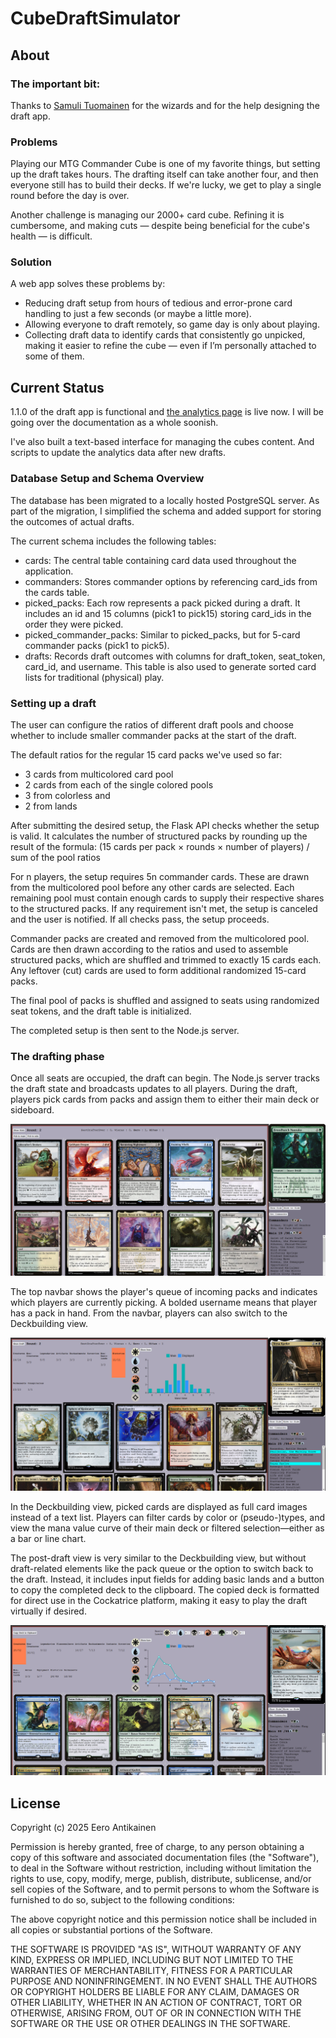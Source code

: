 # CubeDraftSimulator
<!-- ![DraftSimulator](https://github.com/EeroAnt/CubeDraftSimulator/actions/workflows/python-app.yml/badge.svg) -->
## About

### The important bit:
Thanks to [Samuli Tuomainen](https://samulituomainen.wixsite.com/portfolio) for the wizards and for the help designing the draft app. 

### Problems

Playing our MTG Commander Cube is one of my favorite things, but setting up the draft takes hours. The drafting itself can take another four, and then everyone still has to build their decks. If we're lucky, we get to play a single round before the day is over.

Another challenge is managing our 2000+ card cube. Refining it is cumbersome, and making cuts — despite being beneficial for the cube's health — is difficult.

### Solution

A web app solves these problems by:
 - Reducing draft setup from hours of tedious and error-prone card handling to just a few seconds (or maybe a little more).
 - Allowing everyone to draft remotely, so game day is only about playing.
 - Collecting draft data to identify cards that consistently go unpicked, making it easier to refine the cube — even if I’m personally attached to some of them.

## Current Status

1.1.0 of the draft app is functional and [the analytics page](https://cubestats-app.azurewebsites.net/) is live now. I will be going over the documentation as a whole soonish.  

I've also built a text-based interface for managing the cubes content. And scripts to update the analytics data after new drafts.

### Database Setup and Schema Overview

The database has been migrated to a locally hosted PostgreSQL server. As part of the migration, I simplified the schema and added support for storing the outcomes of actual drafts.

The current schema includes the following tables:
 - cards: The central table containing card data used throughout the application.
 - commanders: Stores commander options by referencing card_ids from the cards table.
 - picked_packs: Each row represents a pack picked during a draft. It includes an id and 15 columns (pick1 to pick15) storing card_ids in the order they were picked.
 - picked_commander_packs: Similar to picked_packs, but for 5-card commander packs (pick1 to pick5).
 - drafts: Records draft outcomes with columns for draft_token, seat_token, card_id, and username. This table is also used to generate sorted card lists for traditional (physical) play.

### Setting up a draft

The user can configure the ratios of different draft pools and choose whether to include smaller commander packs at the start of the draft. 

The default ratios for the regular 15 card packs we've used so far:
 - 3 cards from multicolored card pool
 - 2 cards from each of the single colored pools
 - 3 from colorless and
 - 2 from lands

After submitting the desired setup, the Flask API checks whether the setup is valid.
It calculates the number of structured packs by rounding up the result of the formula:
(15 cards per pack × rounds × number of players) / sum of the pool ratios

For n players, the setup requires 5n commander cards. These are drawn from the multicolored pool before any other cards are selected. Each remaining pool must contain enough cards to supply their respective shares to the structured packs. If any requirement isn't met, the setup is canceled and the user is notified. If all checks pass, the setup proceeds.

Commander packs are created and removed from the multicolored pool.
Cards are then drawn according to the ratios and used to assemble structured packs, which are shuffled and trimmed to exactly 15 cards each.
Any leftover (cut) cards are used to form additional randomized 15-card packs.

The final pool of packs is shuffled and assigned to seats using randomized seat tokens, and the draft table is initialized.

The completed setup is then sent to the Node.js server.

### The drafting phase

Once all seats are occupied, the draft can begin. The Node.js server tracks the draft state and broadcasts updates to all players. During the draft, players pick cards from packs and assign them to either their main deck or sideboard.

![](https://github.com/EeroAnt/CubeDraftSimulator/blob/main/Documentation/DraftView.PNG)

The top navbar shows the player's queue of incoming packs and indicates which players are currently picking. A bolded username means that player has a pack in hand. From the navbar, players can also switch to the Deckbuilding view.

![](https://github.com/EeroAnt/CubeDraftSimulator/blob/main/Documentation/DeckbuilderView.PNG)

In the Deckbuilding view, picked cards are displayed as full card images instead of a text list. Players can filter cards by color or (pseudo-)types, and view the mana value curve of their main deck or filtered selection—either as a bar or line chart.

The post-draft view is very similar to the Deckbuilding view, but without draft-related elements like the pack queue or the option to switch back to the draft. Instead, it includes input fields for adding basic lands and a button to copy the completed deck to the clipboard. The copied deck is formatted for direct use in the Cockatrice platform, making it easy to play the draft virtually if desired.


![](https://github.com/EeroAnt/CubeDraftSimulator/blob/main/Documentation/PostDraftView.PNG)

## License

Copyright (c) 2025 Eero Antikainen
 
 Permission is hereby granted, free of charge, to any person obtaining
 a copy of this software and associated documentation files (the
 "Software"), to deal in the Software without restriction, including
 without limitation the rights to use, copy, modify, merge, publish,
 distribute, sublicense, and/or sell copies of the Software, and to
 permit persons to whom the Software is furnished to do so, subject to
 the following conditions:
 
 The above copyright notice and this permission notice shall be included
 in all copies or substantial portions of the Software.
 
 THE SOFTWARE IS PROVIDED "AS IS", WITHOUT WARRANTY OF ANY KIND,
 EXPRESS OR IMPLIED, INCLUDING BUT NOT LIMITED TO THE WARRANTIES OF
 MERCHANTABILITY, FITNESS FOR A PARTICULAR PURPOSE AND NONINFRINGEMENT.
 IN NO EVENT SHALL THE AUTHORS OR COPYRIGHT HOLDERS BE LIABLE FOR ANY
 CLAIM, DAMAGES OR OTHER LIABILITY, WHETHER IN AN ACTION OF CONTRACT,
 TORT OR OTHERWISE, ARISING FROM, OUT OF OR IN CONNECTION WITH THE
 SOFTWARE OR THE USE OR OTHER DEALINGS IN THE SOFTWARE.
